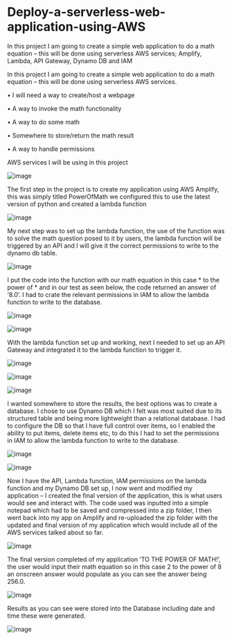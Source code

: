 # Deploy-a-serverless-web-application-using-AWS
In this project I am going to create a simple web application to do a  math equation – this will be done using serverless AWS services; Amplify, Lambda, API Gateway, Dynamo DB and IAM



In this project I am going to create a simple web application to do a  math equation – this will be done using serverless AWS services. 


•	I will need a way to create/host a webpage


•	A way to invoke the math functionality


•	A way to do some math


•	Somewhere to store/return the math result


•	A way to handle permissions

AWS services I will be using in this project


![image](https://github.com/user-attachments/assets/a353a88b-f5f2-42e2-af61-d5e3d32d8d50)

The first step in the project is to create my application using AWS Amplify, this was simply titled PowerOfMath we configured this to use the latest version of python and created a lambda function 

![image](https://github.com/user-attachments/assets/66ba5b13-16d5-45d7-9eb7-8a8d36201143)


My next step was to set up the lambda function, the use of the function was to solve the math question posed to it by users, the lambda function will be triggered by an API and I will give it the correct permissions to write to the dynamo db table. 

![image](https://github.com/user-attachments/assets/ff3ccea0-6d46-47d8-a29c-0399b4e36269)

I put the code into the function with our math equation in this case * to the power of * and in our test as seen below, the code returned an answer of ‘8.0’. I had to crate the relevant permissions in IAM to allow the lambda function to write to the database.

![image](https://github.com/user-attachments/assets/09ed98f3-6e15-41c0-99d1-48b72a420fc0)


![image](https://github.com/user-attachments/assets/89ab37e8-1e29-4988-8777-16e69339ae44)



With the lambda function set up and working, next I needed to set up an API Gateway and integrated it to the lambda function to trigger it. 



![image](https://github.com/user-attachments/assets/912895a8-478b-43c6-ba39-eaacc28fbafb)

![image](https://github.com/user-attachments/assets/9a3010f7-8186-4382-8356-11c56246218d)


![image](https://github.com/user-attachments/assets/1b30033a-1450-4c02-83e6-4061811648d6)

I wanted somewhere to store the results, the best options was to create a database. I chose to use Dynamo DB which I felt was most suited due to its structured table and being more lightweight than a relational database. I had to configure the DB so that I have full control over items, so I enabled the ability to put items, delete items etc, to do this I had to set the permissions in IAM to allow the lambda function to write to the database.


![image](https://github.com/user-attachments/assets/b885cf20-5927-4fcb-b9f1-c497a7a4a5b4)



![image](https://github.com/user-attachments/assets/db233da5-6b6f-4b22-a232-98fc7808bb6b)



Now I have the API, Lambda function, IAM permissions on the lambda function and my Dynamo DB set up, I now went and modified my application – I created the final version of the application, this is what users would see and interact with. The code used was inputted into a simple notepad which had to be saved and compressed into a zip folder, I then went back into my app on Amplify and re-uploaded the zip folder with the updated and final version of my application which would include all of the AWS services talked about so far.



![image](https://github.com/user-attachments/assets/a0a83da3-e81e-4ab6-ae3e-70ac9b2541ae)



The final version completed of my application ‘TO THE POWER OF MATH!’, the user would input their math equation so in this case 2 to the power of 8 an onscreen answer would populate as you can see the answer being 256.0.



![image](https://github.com/user-attachments/assets/923c4979-4296-4ec6-92aa-8e9060fedaf6)


Results as you can see were stored into the Database including date and time these were generated. 


![image](https://github.com/user-attachments/assets/9265a33f-c7b1-4d9f-b82f-cb81f2606058)






























